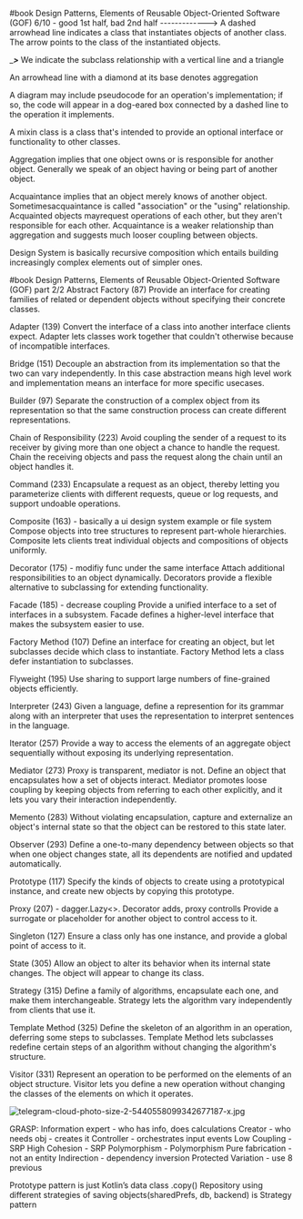 #book Design Patterns, Elements of Reusable Object-Oriented Software (GOF)
6/10 - good 1st half, bad 2nd half
------------->
A dashed arrowhead line indicates a class that instantiates objects of another class. The
arrow points to the class of the instantiated objects.

______\>_____
We indicate the subclass relationship with a vertical line and a triangle

An arrowhead line with a diamond at its base denotes aggregation

A diagram may include pseudocode for an operation's implementation; if so, the code will appear in a
dog-eared box connected by a dashed line to the operation it implements.

A mixin class is a class that's intended to provide an optional interface or functionality
to other classes.

Aggregation implies that one object owns or is responsible for another object. Generally we speak of
an object having or being part of another object.

Acquaintance implies that an object merely knows of another object. Sometimesacquaintance is
called "association" or the "using" relationship. Acquainted objects mayrequest operations of each
other, but they aren't responsible for each other. Acquaintance is a weaker relationship than
aggregation and suggests much looser coupling between objects.

Design System is basically recursive composition which entails building increasingly complex
elements out of simpler ones.

#book Design Patterns, Elements of Reusable Object-Oriented Software (GOF)
part 2/2
Abstract Factory (87)
Provide an interface for creating families of related or dependent objects without specifying their
concrete classes.

Adapter (139)
Convert the interface of a class into another interface clients expect. Adapter lets classes work
together that couldn't otherwise because of incompatible interfaces.

Bridge (151)
Decouple an abstraction from its implementation so that the two can vary independently. In this case
abstraction means high level work and implementation means an interface for more specific usecases.

Builder (97)
Separate the construction of a complex object from its representation so that the same construction
process can create different representations.

Chain of Responsibility (223)
Avoid coupling the sender of a request to its receiver by giving more than one object a chance to
handle the request. Chain the receiving objects and pass the request along the chain until an object
handles it.

Command (233)
Encapsulate a request as an object, thereby letting you parameterize clients with different
requests, queue or log requests, and support undoable operations.

Composite (163) - basically a ui design system example or file system
Compose objects into tree structures to represent part-whole hierarchies. Composite lets clients
treat individual objects and compositions of objects
uniformly.

Decorator (175) - modifiy func under the same interface
Attach additional responsibilities to an object dynamically. Decorators provide a flexible
alternative to subclassing for extending functionality.

Facade (185) - decrease coupling
Provide a unified interface to a set of interfaces in a subsystem. Facade defines a higher-level
interface that makes the subsystem easier to use.

Factory Method (107)
Define an interface for creating an object, but let subclasses decide which class to instantiate.
Factory Method lets a class defer instantiation to subclasses.

Flyweight (195)
Use sharing to support large numbers of fine-grained objects efficiently.

Interpreter (243)
Given a language, define a represention for its grammar along with an interpreter that uses the
representation to interpret sentences in the language.

Iterator (257)
Provide a way to access the elements of an aggregate object sequentially without exposing its
underlying representation.

Mediator (273) Proxy is transparent, mediator is not.
Define an object that encapsulates how a set of objects interact. Mediator promotes loose coupling
by keeping objects from referring to each other explicitly, and it lets you vary their interaction
independently.

Memento (283)
Without violating encapsulation, capture and externalize an object's internal state so that the
object can be restored to this state later.

Observer (293)
Define a one-to-many dependency between objects so that when one object changes state, all its
dependents are notified and updated automatically.

Prototype (117)
Specify the kinds of objects to create using a prototypical instance, and create new objects by
copying this prototype.

Proxy (207) - dagger.Lazy<>. Decorator adds, proxy controlls
Provide a surrogate or placeholder for another object to control access to it.

Singleton (127)
Ensure a class only has one instance, and provide a global point of access to it.

State (305)
Allow an object to alter its behavior when its internal state changes. The object will appear to
change its class.

Strategy (315)
Define a family of algorithms, encapsulate each one, and make them interchangeable. Strategy lets
the algorithm vary independently from clients that use it.

Template Method (325)
Define the skeleton of an algorithm in an operation, deferring some steps to subclasses. Template
Method lets subclasses redefine certain steps of an algorithm without changing the algorithm's
structure.

Visitor (331)
Represent an operation to be performed on the elements of an object structure. Visitor lets you
define a new operation without changing the classes of the elements on which it operates.

![telegram-cloud-photo-size-2-5440558099342677187-x.jpg](..%2F..%2F..%2FLibrary%2FGroup%20Containers%2F6N38VWS5BX.ru.keepcoder.Telegram%2Fappstore%2Faccount-18037556929251400032%2Fpostbox%2Fmedia%2Ftelegram-cloud-photo-size-2-5440558099342677187-x.jpg)

GRASP:
Information expert - who has info, does calculations
Creator - who needs obj - creates it
Controller - orchestrates input events
Low Coupling - SRP
High Cohesion - SRP
Polymorphism - Polymorphism
Pure fabrication - not an entity
Indirection - dependency inversion
Protected Variation - use 8 previous

Prototype pattern is just Kotlin’s data class .copy()
Repository using different strategies of saving objects(sharedPrefs, db, backend) is Strategy pattern
